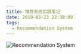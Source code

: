 ```yaml
---
title: 推荐系统实践笔记
date: 2019-03-23 22:38:09
tags:
  - Recommendation System
---
```


![Recommendation System](https://github.com/trierbo/blog-source/raw/master/pics/recommendation-system/Recommendation.png)

